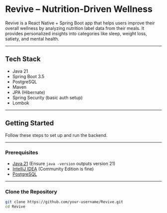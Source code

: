 # Revive – Nutrition-Driven Wellness 

Revive is a React Native + Spring Boot app that helps users improve their overall wellness by analyzing nutrition label data from their meals. It provides personalized insights into categories like sleep, weight loss, satiety, and mental health.

---

## Tech Stack

- Java 21
- Spring Boot 3.5
- PostgreSQL
- Maven
- JPA (Hibernate)
- Spring Security (basic auth setup)
- Lombok

---

## Getting Started

Follow these steps to set up and run the backend.

---

### Prerequisites

- [Java 21](https://adoptium.net/en-GB/) (Ensure `java -version` outputs version 21)
- [IntelliJ IDEA](https://www.jetbrains.com/idea/download/) (Community Edition is fine)
- [PostgreSQL](https://www.postgresql.org/download/)

---

### Clone the Repository

```bash
git clone https://github.com/your-username/Revive.git
cd Revive